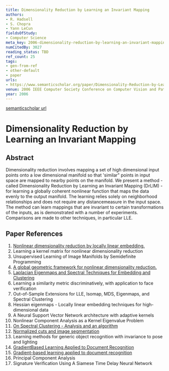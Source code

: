 ```yaml
---
title: Dimensionality Reduction by Learning an Invariant Mapping
authors:
- R. Hadsell
- S. Chopra
- Yann LeCun
fieldsOfStudy:
- Computer Science
meta_key: 2006-dimensionality-reduction-by-learning-an-invariant-mapping
numCitedBy: 3027
reading_status: TBD
ref_count: 25
tags:
- gen-from-ref
- other-default
- paper
urls:
- https://www.semanticscholar.org/paper/Dimensionality-Reduction-by-Learning-an-Invariant-Hadsell-Chopra/46f30e94dd3d5902141c5fbe58d0bc9189545c76?sort=total-citations
venue: 2006 IEEE Computer Society Conference on Computer Vision and Pattern Recognition (CVPR'06)
year: 2006
---
```


[semanticscholar url](https://www.semanticscholar.org/paper/Dimensionality-Reduction-by-Learning-an-Invariant-Hadsell-Chopra/46f30e94dd3d5902141c5fbe58d0bc9189545c76?sort=total-citations)

# Dimensionality Reduction by Learning an Invariant Mapping

## Abstract

Dimensionality reduction involves mapping a set of high dimensional input points onto a low dimensional manifold so that 'similar" points in input space are mapped to nearby points on the manifold. We present a method - called Dimensionality Reduction by Learning an Invariant Mapping (DrLIM) - for learning a globally coherent nonlinear function that maps the data evenly to the output manifold. The learning relies solely on neighborhood relationships and does not require any distancemeasure in the input space. The method can learn mappings that are invariant to certain transformations of the inputs, as is demonstrated with a number of experiments. Comparisons are made to other techniques, in particular LLE.

## Paper References

1. [Nonlinear dimensionality reduction by locally linear embedding.](2000-nonlinear-dimensionality-reduction-by-locally-linear-embedding.md)
2. Learning a kernel matrix for nonlinear dimensionality reduction
3. Unsupervised Learning of Image Manifolds by Semidefinite Programming
4. [A global geometric framework for nonlinear dimensionality reduction.](2000-a-global-geometric-framework-for-nonlinear-dimensionality-reduction.md)
5. [Laplacian Eigenmaps and Spectral Techniques for Embedding and Clustering](2001-laplacian-eigenmaps-and-spectral-techniques-for-embedding-and-clustering.md)
6. Learning a similarity metric discriminatively, with application to face verification
7. Out-of-Sample Extensions for LLE, Isomap, MDS, Eigenmaps, and Spectral Clustering
8. Hessian eigenmaps - Locally linear embedding techniques for high-dimensional data
9. A Neural Support Vector Network architecture with adaptive kernels
10. Nonlinear Component Analysis as a Kernel Eigenvalue Problem
11. [On Spectral Clustering - Analysis and an algorithm](2001-on-spectral-clustering-analysis-and-an-algorithm.md)
12. [Normalized cuts and image segmentation](1997-normalized-cuts-and-image-segmentation.md)
13. Learning methods for generic object recognition with invariance to pose and lighting
14. [GradientBased Learning Applied to Document Recognition](2001-gradientbased-learning-applied-to-document-recognition.md)
15. [Gradient-based learning applied to document recognition](1998-gradient-based-learning-applied-to-document-recognition.md)
16. Principal Component Analysis
17. Signature Verification Using A Siamese Time Delay Neural Network
